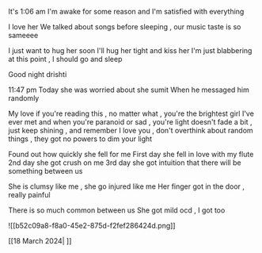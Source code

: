 
It's 1:06 am
I'm awake for some reason and I'm satisfied with everything

I love her
We talked about songs before sleeping , our music taste is so sameeee

I just want to hug her soon
I'll hug her tight and kiss her 
I'm just blabbering at this point , I should go and sleep 

Good night drishti

11:47 pm
Today she was worried about she sumit
When he messaged him randomly

My love if you're reading this , no matter what , you're the brightest girl I've ever met and when you're paranoid or sad , you're light doesn't fade a bit , just keep shining , and remember I love you , don't overthink about random things , they got no powers to dim your light

Found out how quickly she fell for me
First day she fell in love with my flute 
2nd day she got crush on me 
3rd day she got intuition that there will be something between us 

She is clumsy like me , she go injured like me 
Her finger got in the door , really painful

There is so much common between us 
She got mild ocd , I got too

![[b52c09a8-f8a0-45e2-875d-f2fef286424d.png]]


[[18 March 2024| ]]